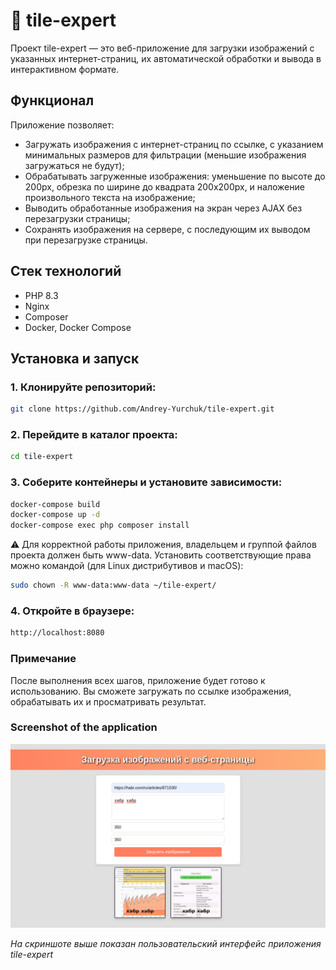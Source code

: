 # 🎨 tile-expert

Проект tile-expert — это веб-приложение для загрузки изображений с указанных интернет-страниц, 
их автоматической обработки и вывода в интерактивном формате.

## Функционал

Приложение позволяет:

- Загружать изображения с интернет-страниц по ссылке, с указанием минимальных размеров для фильтрации (меньшие изображения загружаться не будут);
- Обрабатывать загруженные изображения: уменьшение по высоте до 200px, обрезка по ширине до квадрата 200x200px, и наложение произвольного текста на изображение;
- Выводить обработанные изображения на экран через AJAX без перезагрузки страницы;
- Сохранять изображения на сервере, с последующим их выводом при перезагрузке страницы.

## Стек технологий
- PHP 8.3
- Nginx
- Composer
- Docker, Docker Compose

## Установка и запуск

### 1.  Клонируйте репозиторий:

```bash
git clone https://github.com/Andrey-Yurchuk/tile-expert.git
```

### 2. Перейдите в каталог проекта:

```bash
cd tile-expert
```

### 3. Соберите контейнеры и установите зависимости:

```bash
docker-compose build
docker-compose up -d
docker-compose exec php composer install
```

⚠️ Для корректной работы приложения, владельцем и группой файлов проекта должен быть www-data.
Установить соответствующие права можно командой (для Linux дистрибутивов и macOS):

```bash
sudo chown -R www-data:www-data ~/tile-expert/
```

### 4. Откройте в браузере:

```bash
http://localhost:8080
``` 

### Примечание

После выполнения всех шагов, приложение будет готово к использованию. Вы сможете загружать по ссылке изображения, 
обрабатывать их и просматривать результат.

### Screenshot of the application

![tile-expert screenshot](screen/screen.png)

_На скриншоте выше показан пользовательский интерфейс приложения tile-expert_
